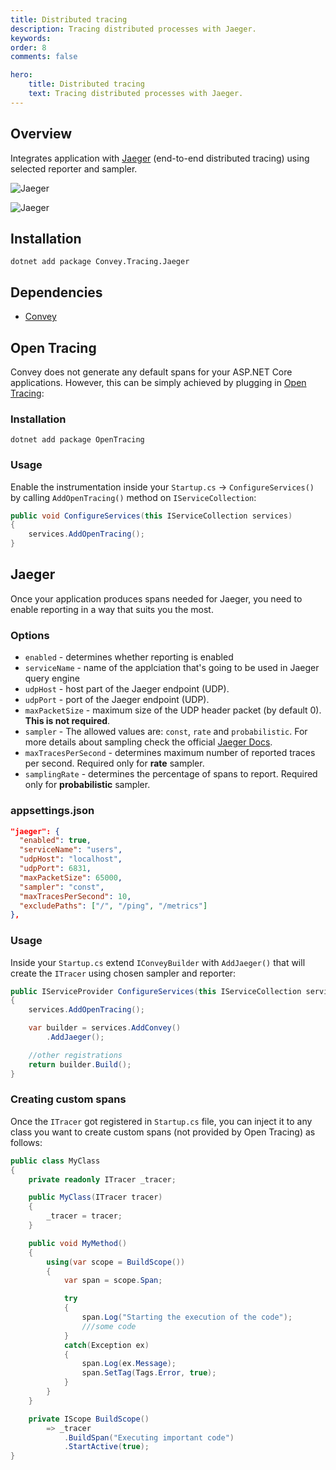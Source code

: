 ```yaml
---
title: Distributed tracing
description: Tracing distributed processes with Jaeger.
keywords:
order: 8
comments: false

hero:
    title: Distributed tracing
    text: Tracing distributed processes with Jaeger.
---
```


## Overview
Integrates application with [Jaeger](https://www.jaegertracing.io/) (end-to-end distributed tracing) using selected reporter and sampler.

![](/img/jaeger_1.png "Jaeger")

![](/img/jaeger_2.png "Jaeger")

## Installation
`dotnet add package Convey.Tracing.Jaeger`

## Dependencies

* [Convey](https://www.nuget.org/packages/Convey)

## Open Tracing
Convey does not generate any default spans for your ASP.NET Core applications. However, this can be simply achieved by plugging in [Open Tracing](https://opentracing.io/):

### Installation
`dotnet add package OpenTracing`

### Usage
Enable the instrumentation inside your ``Startup.cs`` -> ``ConfigureServices()`` by calling ``AddOpenTracing()`` method on ``IServiceCollection``:

```csharp
public void ConfigureServices(this IServiceCollection services)
{
    services.AddOpenTracing();
}
```

## Jaeger
Once your application produces spans needed for Jaeger, you need to enable reporting in a way that suits you the most.

### Options
* ``enabled`` - determines whether reporting is enabled
* ``serviceName`` - name of the applciation that's going to be used in Jaeger query engine
* ``udpHost`` - host part of the Jaeger endpoint (UDP).
* ``udpPort`` - port of the Jaeger endpoint (UDP).
* ``maxPacketSize`` - maximum size of the UDP header packet (by default 0). **This is not required**.
* ``sampler`` - The allowed values are: ``const``, ``rate`` and ``probabilistic``. For more details about sampling check the official [Jaeger Docs](https://github.com/jaegertracing/jaeger-client-csharp/blob/master/src/Jaeger/Samplers/README.md).
* ``maxTracesPerSecond`` - determines maximum number of reported traces per second. Required only for **rate** sampler.
* ``samplingRate`` - determines the percentage of spans to report. Required only for **probabilistic** sampler.

### appsettings.json
```json
"jaeger": {
  "enabled": true,
  "serviceName": "users",
  "udpHost": "localhost",
  "udpPort": 6831,
  "maxPacketSize": 65000,
  "sampler": "const",
  "maxTracesPerSecond": 10,
  "excludePaths": ["/", "/ping", "/metrics"]
},
```

### Usage
Inside your ``Startup.cs`` extend ``IConveyBuilder`` with ``AddJaeger()`` that will create the ``ITracer`` using chosen sampler and reporter:

```csharp
public IServiceProvider ConfigureServices(this IServiceCollection services)
{
    services.AddOpenTracing();

    var builder = services.AddConvey()
        .AddJaeger();

    //other registrations    
    return builder.Build();
}
```

### Creating custom spans
Once the ``ITracer`` got registered in ``Startup.cs`` file, you can inject it to any class you want to create custom spans (not provided by Open Tracing) as follows:

```csharp
public class MyClass
{
    private readonly ITracer _tracer;

    public MyClass(ITracer tracer)
    {
        _tracer = tracer;
    }

    public void MyMethod()
    {
        using(var scope = BuildScope())
        {
            var span = scope.Span;

            try
            {
                span.Log("Starting the execution of the code");
                ///some code
            }
            catch(Exception ex)
            {
                span.Log(ex.Message);
                span.SetTag(Tags.Error, true);
            }
        }
    }

    private IScope BuildScope()
        => _tracer
            .BuildSpan("Executing important code")
            .StartActive(true);
}
```
